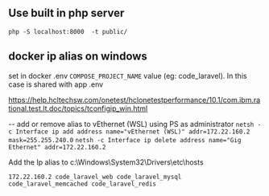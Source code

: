 ## Use built in php server 
    php -S localhost:8000  -t public/


## docker ip alias on windows
set in docker .env `COMPOSE_PROJECT_NAME` value (eg: code_laravel). In this case is shared with app .env

https://help.hcltechsw.com/onetest/hclonetestperformance/10.1/com.ibm.rational.test.lt.doc/topics/tconfigip_win.html

-- add or remove alias to vEthernet (WSL) using PS as administrator
`netsh -c Interface ip add address name="vEthernet (WSL)" addr=172.22.160.2 mask=255.255.240.0`
`netsh -c Interface ip delete address name="Gig Ethernet" addr=172.22.160.2`

Add the Ip alias to c:\Windows\System32\Drivers\etc\hosts

`172.22.160.2 code_laravel_web code_laravel_mysql code_laravel_memcached code_laravel_redis`
